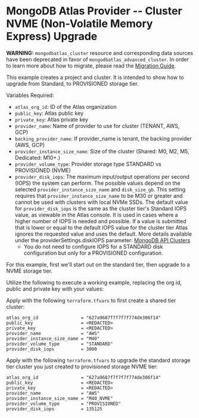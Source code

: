 # MongoDB Atlas Provider -- Cluster NVME (Non-Volatile Memory Express) Upgrade

**WARNING:** `mongodbatlas_cluster` resource and corresponding data sources have been deprecated in favor of `mongodbatlas_advanced_cluster`. In order to learn more about how to migrate, please read the [Migration Guide](https://registry.terraform.io/providers/mongodb/mongodbatlas/latest/docs/guides/cluster-to-advanced-cluster-migration-guide).

This example creates a project and cluster. It is intended to show how to upgrade from Standard, to PROVISIONED storage tier.

Variables Required:
- `atlas_org_id`: ID of the Atlas organization
- `public_key`: Atlas public key
- `private_key`: Atlas  private key
- `provider_name`: Name of provider to use for cluster (TENANT, AWS, GCP)
- `backing_provider_name`: If provider_name is tenant, the backing provider (AWS, GCP)
- `provider_instance_size_name`: Size of the cluster (Shared: M0, M2, M5, Dedicated: M10+.)
- `provider_volume_type`: Provider storage type STANDARD vs PROVISIONED (NVME)
- `provider_disk_iops`: The maximum input/output operations per second (IOPS) the system can perform. The possible values depend on the selected `provider_instance_size_name` and `disk_size_gb`.  This setting requires that `provider_instance_size_name` to be M30 or greater and cannot be used with clusters with local NVMe SSDs.  The default value for `provider_disk_iops` is the same as the cluster tier's Standard IOPS value, as viewable in the Atlas console.  It is used in cases where a higher number of IOPS is needed and possible.  If a value is submitted that is lower or equal to the default IOPS value for the cluster tier Atlas ignores the requested value and uses the default.  More details available under the providerSettings.diskIOPS parameter: [MongoDB API Clusters](https://docs.atlas.mongodb.com/reference/api/clusters-create-one/)
  * You do not need to configure IOPS for a STANDARD disk configuration but only for a PROVISIONED configuration.

For this example, first we'll start out on the standard tier, then upgrade to a NVME storage tier.


Utilize the following to execute a working example, replacing the org id, public and private key with your values:

Apply with the following `terraform.tfvars` to first create a shared tier cluster:
```
atlas_org_id                = "627a9687f7f7f7f774de306f14"
public_key                  = <REDACTED>
private_key                 = <REDACTED>
provider_name               = "AWS"
provider_instance_size_name = "M40"
provider_volume_type        = "STANDARD"
provider_disk_iops          = 3000
```

Apply with the following `terraform.tfvars` to upgrade the standard storage tier cluster you just created to provisioned storage NVME tier:
```
atlas_org_id                = "627a9687f7f7f7f774de306f14"
public_key                  = <REDACTED>
private_key                 = <REDACTED>
provider_name               = "AWS"
provider_instance_size_name = "M40_NVME"
provider_volume_type        = "PROVISIONED"
provider_disk_iops          = 135125
```
